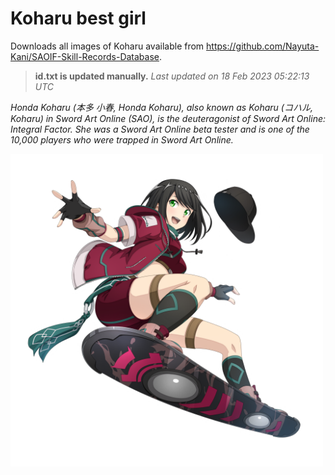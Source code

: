 # Koharu best girl

Downloads all images of Koharu available from https://github.com/Nayuta-Kani/SAOIF-Skill-Records-Database.

> **id.txt is updated manually.** *Last updated on 18 Feb 2023 05:22:13 UTC*

*Honda Koharu (本多 小春, Honda Koharu), also known as Koharu (コハル, Koharu) in Sword Art Online (SAO), is the deuteragonist of Sword Art Online: Integral Factor. She was a Sword Art Online beta tester and is one of the 10,000 players who were trapped in Sword Art Online.*

<img src="https://raw.githubusercontent.com/Nayuta-Kani/SAOIF-Skill-Records-Database/master/srimages/sr_icon_l_6001240.png" title="Koharu" alt="Koharu" width="500" height="500">